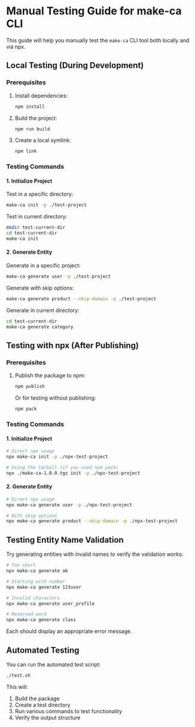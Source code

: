 # Manual Testing Guide for make-ca CLI

This guide will help you manually test the `make-ca` CLI tool both locally and via npx.

## Local Testing (During Development)

### Prerequisites

1. Install dependencies:
   ```bash
   npm install
   ```

2. Build the project:
   ```bash
   npm run build
   ```

3. Create a local symlink:
   ```bash
   npm link
   ```

### Testing Commands

#### 1. Initialize Project

Test in a specific directory:
```bash
make-ca init -p ./test-project
```

Test in current directory:
```bash
mkdir test-current-dir
cd test-current-dir
make-ca init
```

#### 2. Generate Entity

Generate in a specific project:
```bash
make-ca generate user -p ./test-project
```

Generate with skip options:
```bash
make-ca generate product --skip-domain -p ./test-project
```

Generate in current directory:
```bash
cd test-current-dir
make-ca generate category
```

## Testing with npx (After Publishing)

### Prerequisites

1. Publish the package to npm:
   ```bash
   npm publish
   ```
   
   Or for testing without publishing:
   ```bash
   npm pack
   ```

### Testing Commands

#### 1. Initialize Project

```bash
# Direct npx usage
npx make-ca init -p ./npx-test-project

# Using the tarball (if you used npm pack)
npx ./make-ca-1.0.0.tgz init -p ./npx-test-project
```

#### 2. Generate Entity

```bash
# Direct npx usage
npx make-ca generate user -p ./npx-test-project

# With skip options
npx make-ca generate product --skip-domain -p ./npx-test-project
```

## Testing Entity Name Validation

Try generating entities with invalid names to verify the validation works:

```bash
# Too short
npx make-ca generate ab

# Starting with number
npx make-ca generate 123user

# Invalid characters
npx make-ca generate user_profile

# Reserved word
npx make-ca generate class
```

Each should display an appropriate error message.

## Automated Testing

You can run the automated test script:

```bash
./test.sh
```

This will:
1. Build the package
2. Create a test directory
3. Run various commands to test functionality
4. Verify the output structure 